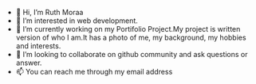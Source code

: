 - 👋 Hi, I’m Ruth Moraa
- 👀 I’m interested in web development.
- 🌱 I’m currently working on my Portifolio Project.My project is written version of who  I am.It has a photo of me, my background, my hobbies and interests.
- 💞️ I’m looking to collaborate on github community and ask questions or answer.
- 📫 You can reach me through my email address

<!---
moraaRuth/moraaRuth is a ✨ special ✨ repository because its `README.md` (this file) appears on your GitHub profile.
You can click the Preview link to take a look at your changes.
--->
